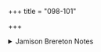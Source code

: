 +++
title = "098-101"

+++

<details><summary>Jamison Brereton Notes</summary>

Hymns predominantly in Anuṣṭubh
</details>
